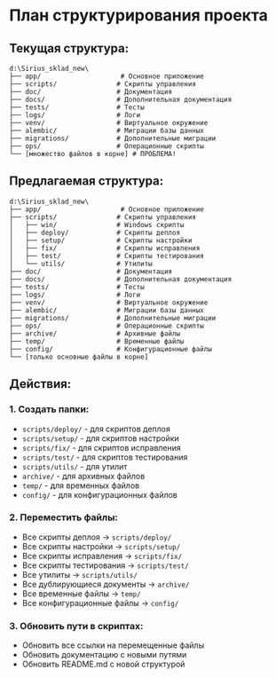 # План структурирования проекта

## Текущая структура:
```
d:\Sirius_sklad_new\
├── app/                    # Основное приложение
├── scripts/               # Скрипты управления
├── doc/                   # Документация
├── docs/                  # Дополнительная документация
├── tests/                 # Тесты
├── logs/                  # Логи
├── venv/                  # Виртуальное окружение
├── alembic/               # Миграции базы данных
├── migrations/            # Дополнительные миграции
├── ops/                   # Операционные скрипты
└── [множество файлов в корне] # ПРОБЛЕМА!
```

## Предлагаемая структура:
```
d:\Sirius_sklad_new\
├── app/                    # Основное приложение
├── scripts/               # Скрипты управления
│   ├── win/               # Windows скрипты
│   ├── deploy/            # Скрипты деплоя
│   ├── setup/             # Скрипты настройки
│   ├── fix/               # Скрипты исправления
│   ├── test/              # Скрипты тестирования
│   └── utils/             # Утилиты
├── doc/                   # Документация
├── docs/                  # Дополнительная документация
├── tests/                 # Тесты
├── logs/                  # Логи
├── venv/                  # Виртуальное окружение
├── alembic/               # Миграции базы данных
├── migrations/            # Дополнительные миграции
├── ops/                   # Операционные скрипты
├── archive/               # Архивные файлы
├── temp/                  # Временные файлы
├── config/                # Конфигурационные файлы
└── [только основные файлы в корне]
```

## Действия:

### 1. Создать папки:
- `scripts/deploy/` - для скриптов деплоя
- `scripts/setup/` - для скриптов настройки
- `scripts/fix/` - для скриптов исправления
- `scripts/test/` - для скриптов тестирования
- `scripts/utils/` - для утилит
- `archive/` - для архивных файлов
- `temp/` - для временных файлов
- `config/` - для конфигурационных файлов

### 2. Переместить файлы:
- Все скрипты деплоя → `scripts/deploy/`
- Все скрипты настройки → `scripts/setup/`
- Все скрипты исправления → `scripts/fix/`
- Все скрипты тестирования → `scripts/test/`
- Все утилиты → `scripts/utils/`
- Все дублирующиеся документы → `archive/`
- Все временные файлы → `temp/`
- Все конфигурационные файлы → `config/`

### 3. Обновить пути в скриптах:
- Обновить все ссылки на перемещенные файлы
- Обновить документацию с новыми путями
- Обновить README.md с новой структурой
